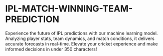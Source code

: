 # IPL-MATCH-WINNING-TEAM-PREDICTION
Experience the future of IPL predictions with our machine learning model. Analyzing player stats, team dynamics, and match conditions, it delivers accurate forecasts in real-time. Elevate your cricket experience and make informed decisions in under 350 characters!
